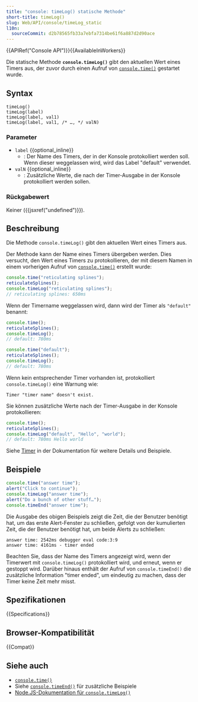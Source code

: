 ```yaml
---
title: "console: timeLog() statische Methode"
short-title: timeLog()
slug: Web/API/console/timeLog_static
l10n:
  sourceCommit: d2b78565fb33a7ebfa7314be61f6a887d2d90ace
---
```


{{APIRef("Console API")}}{{AvailableInWorkers}}

Die statische Methode **`console.timeLog()`** gibt den aktuellen Wert eines Timers aus, der zuvor durch einen Aufruf von [`console.time()`](/de/docs/Web/API/Console/time_static) gestartet wurde.

## Syntax

```js-nolint
timeLog()
timeLog(label)
timeLog(label, val1)
timeLog(label, val1, /* …, */ valN)
```

### Parameter

- `label` {{optional_inline}}
  - : Der Name des Timers, der in der Konsole protokolliert werden soll. Wenn dieser weggelassen wird, wird das Label "default" verwendet.
- `valN` {{optional_inline}}
  - : Zusätzliche Werte, die nach der Timer-Ausgabe in der Konsole protokolliert werden sollen.

### Rückgabewert

Keiner ({{jsxref("undefined")}}).

## Beschreibung

Die Methode `console.timeLog()` gibt den aktuellen Wert eines Timers aus.

Der Methode kann der Name eines Timers übergeben werden. Dies versucht, den Wert eines Timers zu protokollieren, der mit diesem Namen in einem vorherigen Aufruf von [`console.time()`](/de/docs/Web/API/Console/time_static) erstellt wurde:

```js
console.time("reticulating splines");
reticulateSplines();
console.timeLog("reticulating splines");
// reticulating splines: 650ms
```

Wenn der Timername weggelassen wird, dann wird der Timer als `"default"` benannt:

```js
console.time();
reticulateSplines();
console.timeLog();
// default: 780ms
```

```js
console.time("default");
reticulateSplines();
console.timeLog();
// default: 780ms
```

Wenn kein entsprechender Timer vorhanden ist, protokolliert `console.timeLog()` eine Warnung wie:

```plain
Timer "timer name" doesn't exist.
```

Sie können zusätzliche Werte nach der Timer-Ausgabe in der Konsole protokollieren:

```js
console.time();
reticulateSplines();
console.timeLog("default", "Hello", "world");
// default: 780ms Hello world
```

Siehe [Timer](/de/docs/Web/API/console#timers) in der Dokumentation für weitere Details und Beispiele.

## Beispiele

```js
console.time("answer time");
alert("Click to continue");
console.timeLog("answer time");
alert("Do a bunch of other stuff…");
console.timeEnd("answer time");
```

Die Ausgabe des obigen Beispiels zeigt die Zeit, die der Benutzer benötigt hat, um das erste Alert-Fenster zu schließen, gefolgt von der kumulierten Zeit, die der Benutzer benötigt hat, um beide Alerts zu schließen:

```plain
answer time: 2542ms debugger eval code:3:9
answer time: 4161ms - timer ended
```

Beachten Sie, dass der Name des Timers angezeigt wird, wenn der Timerwert mit `console.timeLog()` protokolliert wird, und erneut, wenn er gestoppt wird. Darüber hinaus enthält der Aufruf von `console.timeEnd()` die zusätzliche Information "timer ended", um eindeutig zu machen, dass der Timer keine Zeit mehr misst.

## Spezifikationen

{{Specifications}}

## Browser-Kompatibilität

{{Compat}}

## Siehe auch

- [`console.time()`](/de/docs/Web/API/Console/time_static)
- Siehe [`console.timeEnd()`](/de/docs/Web/API/Console/timeEnd_static) für zusätzliche Beispiele
- [Node.JS-Dokumentation für `console.timeLog()`](https://nodejs.org/docs/latest/api/console.html#consoletimeloglabel-data)

